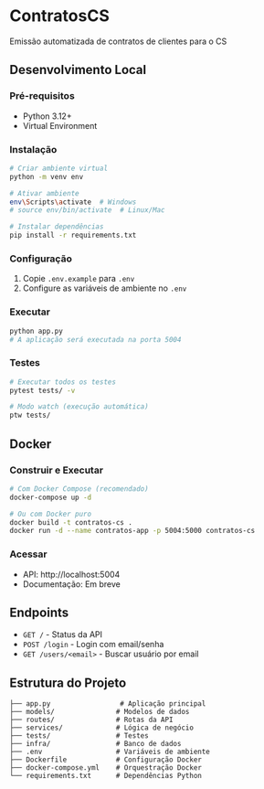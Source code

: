 # ContratosCS
Emissão automatizada de contratos de clientes para o CS

## Desenvolvimento Local

### Pré-requisitos
- Python 3.12+
- Virtual Environment

### Instalação
```bash
# Criar ambiente virtual
python -m venv env

# Ativar ambiente
env\Scripts\activate  # Windows
# source env/bin/activate  # Linux/Mac

# Instalar dependências
pip install -r requirements.txt
```

### Configuração
1. Copie `.env.example` para `.env`
2. Configure as variáveis de ambiente no `.env`

### Executar
```bash
python app.py
# A aplicação será executada na porta 5004
```

### Testes
```bash
# Executar todos os testes
pytest tests/ -v

# Modo watch (execução automática)
ptw tests/
```

## Docker

### Construir e Executar
```bash
# Com Docker Compose (recomendado)
docker-compose up -d

# Ou com Docker puro
docker build -t contratos-cs .
docker run -d --name contratos-app -p 5004:5000 contratos-cs
```

### Acessar
- API: http://localhost:5004
- Documentação: Em breve

## Endpoints

- `GET /` - Status da API
- `POST /login` - Login com email/senha
- `GET /users/<email>` - Buscar usuário por email

## Estrutura do Projeto
```
├── app.py                 # Aplicação principal
├── models/               # Modelos de dados
├── routes/               # Rotas da API
├── services/             # Lógica de negócio
├── tests/                # Testes
├── infra/                # Banco de dados
├── .env                  # Variáveis de ambiente
├── Dockerfile            # Configuração Docker
├── docker-compose.yml    # Orquestração Docker
└── requirements.txt      # Dependências Python
```
